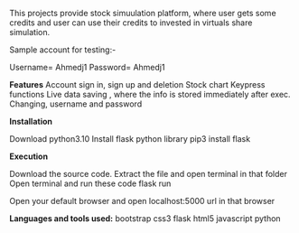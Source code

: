 
This projects provide stock simuulation platform, where user gets some credits and user can use their credits to invested in virtuals share simulation.

Sample account for testing:-

Username= Ahmedj1
Password= Ahmedj1

**Features**
Account sign in, sign up and deletion
Stock chart
Keypress functions
Live data saving , where the info is stored immediately after exec.
Changing, username and password

**Installation**

Download python3.10
Install flask python library
pip3 install flask

**Execution**

Download the source code.
Extract the file and open terminal in that folder
Open terminal and run these code
flask run

Open your default browser and open localhost:5000 url in that browser

**Languages and tools used:**
bootstrap css3 flask html5 javascript python
